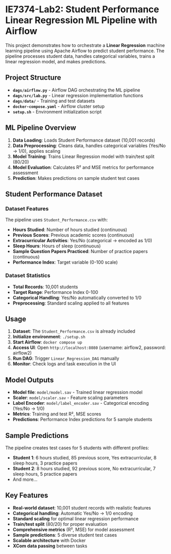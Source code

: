 # IE7374-Lab2: Student Performance Linear Regression ML Pipeline with Airflow

This project demonstrates how to orchestrate a **Linear Regression** machine learning pipeline using Apache Airflow to predict student performance. The pipeline processes student data, handles categorical variables, trains a linear regression model, and makes predictions.

## Project Structure

- **`dags/airflow.py`** - Airflow DAG orchestrating the ML pipeline
- **`dags/src/lab.py`** - Linear regression implementation functions
- **`dags/data/`** - Training and test datasets
- **`docker-compose.yaml`** - Airflow cluster setup
- **`setup.sh`** - Environment initialization script

## ML Pipeline Overview

1. **Data Loading**: Loads Student Performance dataset (10,001 records)
2. **Data Preprocessing**: Cleans data, handles categorical variables (Yes/No → 1/0), applies scaling
3. **Model Training**: Trains Linear Regression model with train/test split (80/20)
4. **Model Evaluation**: Calculates R² and MSE metrics for performance assessment
5. **Prediction**: Makes predictions on sample student test cases

## Student Performance Dataset

### Dataset Features
The pipeline uses `Student_Performance.csv` with:
- **Hours Studied**: Number of hours studied (continuous)
- **Previous Scores**: Previous academic scores (continuous)
- **Extracurricular Activities**: Yes/No (categorical → encoded as 1/0)
- **Sleep Hours**: Hours of sleep (continuous)
- **Sample Question Papers Practiced**: Number of practice papers (continuous)
- **Performance Index**: Target variable (0-100 scale)

### Dataset Statistics
- **Total Records**: 10,001 students
- **Target Range**: Performance Index 0-100
- **Categorical Handling**: Yes/No automatically converted to 1/0
- **Preprocessing**: Standard scaling applied to all features

## Usage

1. **Dataset**: The `Student_Performance.csv` is already included
2. **Initialize environment**: `./setup.sh`
3. **Start Airflow**: `docker compose up`
4. **Access UI**: Open `http://localhost:8080` (username: airflow2, password: airflow2)
5. **Run DAG**: Trigger `Linear_Regression_DAG` manually
6. **Monitor**: Check logs and task execution in the UI

## Model Outputs

- **Model file**: `model/model.sav` - Trained linear regression model
- **Scaler**: `model/scaler.sav` - Feature scaling parameters
- **Label Encoder**: `model/label_encoder.sav` - Categorical encoding (Yes/No → 1/0)
- **Metrics**: Training and test R², MSE scores
- **Predictions**: Performance Index predictions for 5 sample students

## Sample Predictions

The pipeline creates test cases for 5 students with different profiles:
- **Student 1**: 6 hours studied, 85 previous score, Yes extracurricular, 8 sleep hours, 3 practice papers
- **Student 2**: 8 hours studied, 92 previous score, No extracurricular, 7 sleep hours, 5 practice papers
- And more...

## Key Features

- **Real-world dataset**: 10,001 student records with realistic features
- **Categorical handling**: Automatic Yes/No → 1/0 encoding
- **Standard scaling** for optimal linear regression performance
- **Train/test split** (80/20) for proper evaluation
- **Comprehensive metrics** (R², MSE) for model assessment
- **Sample predictions**: 5 diverse student test cases
- **Scalable architecture** with Docker
- **XCom data passing** between tasks